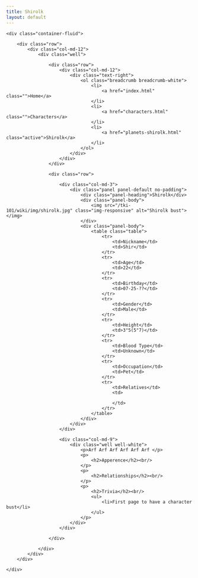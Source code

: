 ```yaml
---
title: Shirolk
layout: default
---
```

    <div class="container-fluid">

        <div class="row">
            <div class="col-md-12">
                <div class="well">

                    <div class="row">
                        <div class="col-md-12">
                            <div class="text-right">
                                <ol class="breadcrumb breadcrumb-white">
                                    <li>
                                        <a href="index.html" class="">Home</a>
                                    </li>
                                    <li>
                                        <a href="characters.html" class="">Characters</a>
                                    </li>
                                    <li>
                                        <a href="planets-shirolk.html" class="active">Shirolk</a>
                                    </li>
                                </ol>
                            </div>
                        </div>
                    </div>

                    <div class="row">
                        
                        <div class="col-md-3">
                            <div class="panel panel-default no-padding">
                                <div class="panel-heading">Shirolk</div>
                                <div class="panel-body">
                                	<img src="/tki-101/wiki/img/shirolk.jpg" class="img-responsive" alt="Shirolk bust"></img>
                                </div>
                                <div class="panel-body">
                                    <table class="table">
                                        <tr>
                                            <td>Nickname</td>
                                            <td>Shir</td>
                                        </tr>
                                        <tr>
                                            <td>Age</td>
                                            <td>22</td>
                                        </tr>
                                        <tr>
                                            <td>Birthday</td>
                                            <td>07-25-??</td>
                                        </tr>
                                        <tr>
                                            <td>Gender</td>
                                            <td>Male</td>
                                        </tr>
                                        <tr>
                                            <td>Height</td>
                                            <td>3"5(5"7)</td>
                                        </tr>
                                        <tr>
                                            <td>Blood Type</td>
                                            <td>Unknown</td>
                                        </tr>
                                        <tr>
                                            <td>Occupation</td>
                                            <td>Pet</td>
                                        </tr>
                                        <tr>
                                            <td>Relatives</td>
                                            <td>
                                                
                                            </td>
                                        </tr>
                                    </table>
                                </div>
                            </div>
                        </div>
                        
                        <div class="col-md-9">
                            <div class="well well-white">
                                <p>Arf Arf Arf Arf Arf Arf </p>
                                <p>
                                    <h2>Apperence</h2><br/>
                                </p>
                                <p>
                                    <h2>Relationships</h2><br/>
                                </p>
                                <p>
                                    <h2>Trivia</h2><br/>
                                    <ul>
                                        <li>First page to have a character bust</li>
                                    </ul>
                                </p>
                            </div>
                        </div>
                        
                    </div>

                </div>
            </div>
        </div>

    </div>
